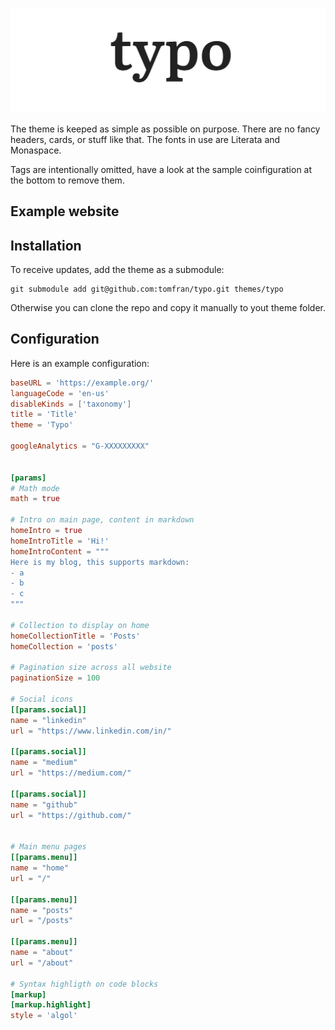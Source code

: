 ![banner](misc/readme.png)

The theme is keeped as simple as possible on purpose. There are no fancy headers, cards, or stuff like that. 
The fonts in use are Literata and Monaspace.

Tags are intentionally omitted, have a look at the sample coinfiguration at the bottom to remove them. 

## Example website



## Installation

To receive updates, add the theme as a submodule: 
```
git submodule add git@github.com:tomfran/typo.git themes/typo
```

Otherwise you can clone the repo and copy it manually to yout theme folder.

## Configuration

Here is an example configuration:

```toml
baseURL = 'https://example.org/'
languageCode = 'en-us'
disableKinds = ['taxonomy']
title = 'Title'
theme = 'Typo'

googleAnalytics = "G-XXXXXXXXX"


[params]
# Math mode
math = true

# Intro on main page, content in markdown
homeIntro = true
homeIntroTitle = 'Hi!'
homeIntroContent = """
Here is my blog, this supports markdown: 
- a
- b
- c
"""

# Collection to display on home
homeCollectionTitle = 'Posts'
homeCollection = 'posts'

# Pagination size across all website
paginationSize = 100

# Social icons
[[params.social]]
name = "linkedin"
url = "https://www.linkedin.com/in/"

[[params.social]]
name = "medium"
url = "https://medium.com/"

[[params.social]]
name = "github"
url = "https://github.com/"


# Main menu pages
[[params.menu]]
name = "home"
url = "/"

[[params.menu]]
name = "posts"
url = "/posts"

[[params.menu]]
name = "about"
url = "/about"

# Syntax highligth on code blocks
[markup]
[markup.highlight]
style = 'algol'
```
